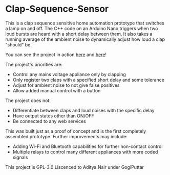 # Clap-Sequence-Sensor
This is a clap sequence sensitive home automation prototype that switches a lamp on and off. The C++ code on an Arduino Nano triggers when two loud bursts are heard with a short delay between them. It also takes a running average of the ambient noise to dynamically adjust how loud a clap "should" be.

You can see the project in action [here](https://drive.google.com/file/d/1aQnVMMlvzVrTAkEzOU4e5Kmv4VtDMiW6/view?usp=sharing) and [here](https://drive.google.com/file/d/1mcpacmlS0m4yFFPM0VmUJa7d9wNWRGuU/view?usp=sharing)!

The project's priorities are:
* Control any mains voltage appliance only by clapping
* Only register two claps with a specified short delay and some tolerance
* Adjust for ambient noise to not give false positives
* Allow added manual control with a button

The project does not:
* Differentiate between claps and loud noises with the specific delay
* Have output states other than ON/OFF
* Be connected to any web services

This was built just as a proof of concept and is the first completely assembled prototype.
Further improvements may include:
* Adding Wi-Fi and Bluetooth capabilities for further non-contact control
* Multiple relays to control many different appliances with more coded signals

This project is GPL-3.0 Liscenced to Aditya Nair under GogiPuttar

